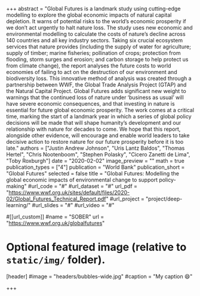 +++
abstract = "Global Futures is a landmark study using cutting-edge modelling to explore the global economic impacts of natural capital depletion. It warns of potential risks to the world’s economic prosperity if we don’t act urgently to halt nature loss. The study uses new economic and environmental modelling to calculate the costs of nature’s decline across 140 countries and all key industry sectors. Taking six crucial ecosystem services that nature provides (including the supply of water for agriculture; supply of timber; marine fisheries; pollination of crops; protection from flooding, storm surges and erosion; and carbon storage to help protect us from climate change), the report analyses the future costs to world economies of failing to act on the destruction of our environment and biodiversity loss. This innovative method of analysis was created through a partnership between WWF, the Global Trade Analysis Project (GTAP) and the Natural Capital Project. Global Futures adds significant new weight to warnings that the continued loss of nature under ‘business as usual’ will have severe economic consequences, and that investing in nature is essential for future global economic prosperity. The work comes at a critical time, marking the start of a landmark year in which a series of global policy decisions will be made that will shape humanity’s development and our relationship with nature for decades to come. We hope that this report, alongside other evidence, will encourage and enable world leaders to take decisive action to restore nature for our future prosperity before it is too late."
authors = ["Justin Andrew Johnson", "Uris Lantz Baldos", "Thomas Hertel", "Chris Nootenboom", "Stephen Polasky", "Cicero Zanetti de Lima", "Toby Roxburgh"]
date = "2020-02-02"
image_preview = ""
math = true
publication_types = ["4"]
publication = "World Bank"
publication_short = "Global Futures"
selected = false
title = "Global Futures: Modelling the global economic impacts of environmental change to support policy-making"
#url_code = "#"
#url_dataset = "#"
url_pdf = "https://www.wwf.org.uk/sites/default/files/2020-02/Global_Futures_Technical_Report.pdf"
#url_project = "project/deep-learning/"
#url_slides = "#"
#url_video = "#"

#[[url_custom]]
#name = "SOBER"
url = "https://www.wwf.org.uk/globalfutures"

# Optional featured image (relative to `static/img/` folder).
[header]
#image = "headers/bubbles-wide.jpg"
#caption = "My caption :smile:"

+++

